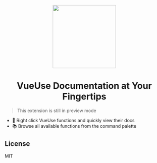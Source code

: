 <p align="center">
<img src="https://raw.githubusercontent.com/wheatjs/vscode-vueuse/master/res/icon.png" height="200" width="200">

<h1 align="center">
VueUse Documentation at Your Fingertips
</h1>

> This extension is still in preview mode

- 🚀 Right click VueUse functions and quickly view their docs
- 📚 Browse all available functions from the command palette

## License
MIT